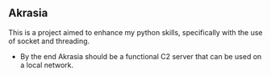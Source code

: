 ## Akrasia

This is a project aimed to enhance my python skills, specifically with the use of socket and threading.
- By the end Akrasia should be a functional C2 server that can be used on a local network.
